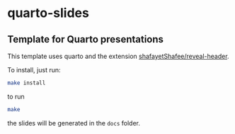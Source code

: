 # quarto-slides

## Template for Quarto presentations

This template uses quarto and the extension [shafayetShafee/reveal-header](https://github.com/shafayetShafee/reveal-header).

To install, just run:

```bash
make install
```

to run

```bash
make
```

the slides will be generated in the `docs` folder.
